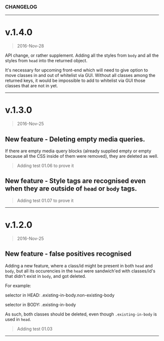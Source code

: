 ### CHANGELOG

---

# v.1.4.0

> 2016-Nov-28

API change, or rather supplement. Adding all the styles from `body` and all the styles from `head` into the returned object.

It's necessary for upcoming front-end which will need to give option to move classes in and out of whitelist via GUI. Without all classes among the returned keys, it would be impossible to add to whitelist via GUI those classes that are not in yet.

---

# v.1.3.0

> 2016-Nov-25

## New feature - Deleting empty media queries.

If there are empty media query blocks (already supplied empty or empty because all the CSS inside of them were removed), they are deleted as well.

> Adding test 01.06 to prove it

## New feature - Style tags are recognised even when they are outside of `head` or `body` tags.

> Adding test 01.07 to prove it

---

# v.1.2.0

> 2016-Nov-25

## New feature - false positives recognised

Adding a new feature, where a class/id might be present in both `head` and `body`, but all its occurencies in the `head` were sandwich'ed with classes/id's that didn't exist in `body`, and got deleted.

For example:

selector in HEAD:
.existing-in-body.non-existing-body

selector in BODY:
.existing-in-body

As such, both classes should be deleted, even though `.existing-in-body` is used in `head`.

> Adding test 01.03

---
